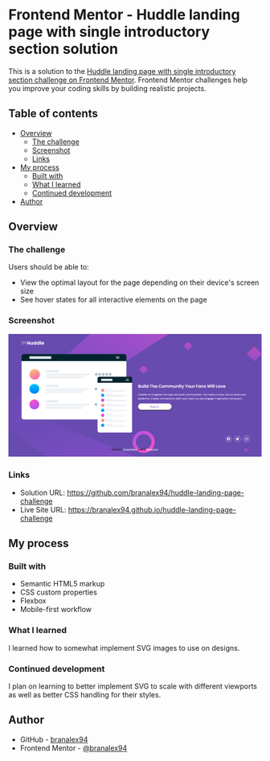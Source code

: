 # Frontend Mentor - Huddle landing page with single introductory section solution

This is a solution to the [Huddle landing page with single introductory section challenge on Frontend Mentor](https://www.frontendmentor.io/challenges/huddle-landing-page-with-a-single-introductory-section-B_2Wvxgi0). Frontend Mentor challenges help you improve your coding skills by building realistic projects.

## Table of contents

- [Overview](#overview)
  - [The challenge](#the-challenge)
  - [Screenshot](#screenshot)
  - [Links](#links)
- [My process](#my-process)
  - [Built with](#built-with)
  - [What I learned](#what-i-learned)
  - [Continued development](#continued-development)
- [Author](#author)

## Overview

### The challenge

Users should be able to:

- View the optimal layout for the page depending on their device's screen size
- See hover states for all interactive elements on the page

### Screenshot

![](./huddle-landing-page-finished-challenge.png)

### Links

- Solution URL: https://github.com/branalex94/huddle-landing-page-challenge
- Live Site URL: https://branalex94.github.io/huddle-landing-page-challenge

## My process

### Built with

- Semantic HTML5 markup
- CSS custom properties
- Flexbox
- Mobile-first workflow

### What I learned

I learned how to somewhat implement SVG images to use on designs.

### Continued development

I plan on learning to better implement SVG to scale with different viewports as well as better CSS handling for their styles.

## Author

- GitHub - [branalex94](https://www.github.com/branalex94)
- Frontend Mentor - [@branalex94](https://www.frontendmentor.io/profile/branalex94)
